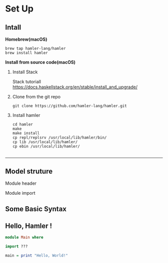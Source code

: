 # Set Up 



## Intall

**Homebrew(macOS)**

```shell
brew tap hamler-lang/hamler
brew install hamler
```

**Install from source code(macOS)**

1. Install Stack 

   Stack tutoriall https://docs.haskellstack.org/en/stable/install_and_upgrade/

2. Clone from the git repo

   ```shell
   git clone https://github.com/hamler-lang/hamler.git
   ```

3. Install hamler

   ```shell
   cd hamler
   make 
   make install
   cp repl/replsrv /usr/local/lib/hamler/bin/
   cp lib /usr/local/lib/hamler/
   cp ebin /usr/local/lib/hamler/
   ```

## 



---

## Model struture

Module header

Module import

## Some Basic Syntax



## Hello, Hamler !

```Haskell
module Main where

import ???

main = print "Hello, World!"
```

